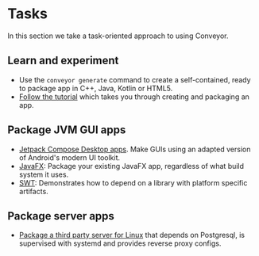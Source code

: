 # Tasks

In this section we take a task-oriented approach to using Conveyor. 

## Learn and experiment  

* Use the `conveyor generate` command to create a self-contained, ready to package app in C++, Java, Kotlin or HTML5.
* [Follow the tutorial](../tutorial/1-get-started.md) which takes you through creating and packaging an app.

## Package JVM GUI apps

* [Jetpack Compose Desktop apps](jetpack-compose-desktop.md). Make GUIs using an adapted version of Android's modern UI toolkit.
* [JavaFX](javafx.md): Package your existing JavaFX app, regardless of what build system it uses.
* [SWT](swt.md): Demonstrates how to depend on a library with platform specific artifacts.

## Package server apps

* [Package a third party server for Linux](server.md) that depends on Postgresql, is supervised with systemd and provides reverse proxy configs.
